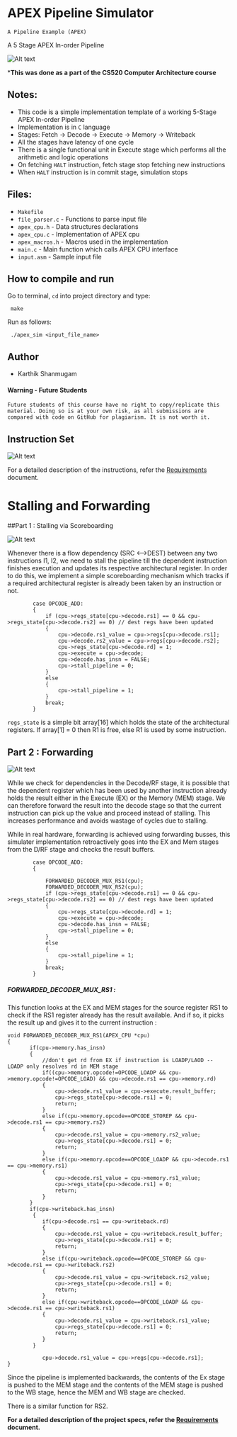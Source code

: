 # APEX Pipeline Simulator 

`A Pipeline Example (APEX)`

A 5 Stage APEX In-order Pipeline

![Alt text](Readme_imgs/image-2.png)

***This was done as a part of the CS520 Computer Architecture course**
## Notes:

 - This code is a simple implementation template of a working 5-Stage APEX In-order Pipeline
 - Implementation is in `C` language
 - Stages: Fetch -> Decode -> Execute -> Memory -> Writeback
 - All the stages have latency of one cycle
 - There is a single functional unit in Execute stage which performs all the arithmetic and logic operations
 - On fetching `HALT` instruction, fetch stage stop fetching new instructions
 - When `HALT` instruction is in commit stage, simulation stops

## Files:

 - `Makefile`
 - `file_parser.c` - Functions to parse input file
 - `apex_cpu.h` - Data structures declarations
 - `apex_cpu.c` - Implementation of APEX cpu
 - `apex_macros.h` - Macros used in the implementation
 - `main.c` - Main function which calls APEX CPU interface
 - `input.asm` - Sample input file

## How to compile and run

 Go to terminal, `cd` into project directory and type:
```
 make
```
 Run as follows:
```
 ./apex_sim <input_file_name>
```

## Author

 - Karthik Shanmugam

#### Warning - Future Students

`
Future students of this course have no right to copy/replicate this material. Doing so is at your own risk, as all submissions are compared with code on GitHub for plagiarism. It is not worth it.  
`
## Instruction Set

![Alt text](Readme_imgs/image.png)

For a detailed description of the instructions, refer the [Requirements](/520F23Project1.pdf) document. 
# Stalling and Forwarding

##Part 1 : Stalling via Scoreboarding

![Alt text](Readme_imgs/image-1.png)


Whenever there is a flow dependency (SRC <-->DEST) between any two instructions I1, I2, we need to stall the pipeline till the dependent instruction finishes execution and updates its respective architectural register. In order to do this, we implement a simple scoreboarding mechanism which tracks if a required architectural register is already been taken by an instruction or not. 


```
        case OPCODE_ADD:
        {
            if (cpu->regs_state[cpu->decode.rs1] == 0 && cpu->regs_state[cpu->decode.rs2] == 0) // dest regs have been updated
            {
                cpu->decode.rs1_value = cpu->regs[cpu->decode.rs1];
                cpu->decode.rs2_value = cpu->regs[cpu->decode.rs2];
                cpu->regs_state[cpu->decode.rd] = 1;
                cpu->execute = cpu->decode;
                cpu->decode.has_insn = FALSE;
                cpu->stall_pipeline = 0;
            }
            else
            {
                cpu->stall_pipeline = 1;
            }
            break;
        }

```

`regs_state` is a simple bit array[16] which holds the state of the architectural registers. If array[1] = 0 then R1 is free, else R1 is used by some instruction. 

## Part 2 : Forwarding
![Alt text](Readme_imgs/image-3.png)

While we check for dependencies in the Decode/RF stage, it is possible that the dependent register which has been used by another instruction already holds the result either in the Execute (EX) or the Memory (MEM) stage. We can therefore forward the result into the decode stage so that the current instruction can pick up the value and proceed instead of stalling. This increases performance and avoids wastage of cycles due to stalling. 

While in real hardware, forwarding is achieved using forwarding busses, this simulater implementation retroactively goes into the EX and Mem stages from the D/RF stage and checks the result buffers.


```
        case OPCODE_ADD:
        {

            FORWARDED_DECODER_MUX_RS1(cpu);
            FORWARDED_DECODER_MUX_RS2(cpu); 
            if (cpu->regs_state[cpu->decode.rs1] == 0 && cpu->regs_state[cpu->decode.rs2] == 0) // dest regs have been updated
            {
                cpu->regs_state[cpu->decode.rd] = 1;
                cpu->execute = cpu->decode;
                cpu->decode.has_insn = FALSE;
                cpu->stall_pipeline = 0;
            }
            else
            {
                cpu->stall_pipeline = 1;
            }
            break;
        }
```
##### FORWARDED_DECODER_MUX_RS1 : 
 This function looks at the EX and MEM stages for the source register RS1 to check if the RS1 register already has the result available. And if so, it picks the result up and gives it to the current instruction : 

 ```
 void FORWARDED_DECODER_MUX_RS1(APEX_CPU *cpu)
{
        if(cpu->memory.has_insn)
        {   
            //don't get rd from EX if instruction is LOADP/LAOD -- LOADP only resolves rd in MEM stage
            if((cpu->memory.opcode!=OPCODE_LOADP && cpu->memory.opcode!=OPCODE_LOAD) && cpu->decode.rs1 == cpu->memory.rd)
            {
                cpu->decode.rs1_value = cpu->execute.result_buffer; 
                cpu->regs_state[cpu->decode.rs1] = 0; 
                return;
            }
            else if(cpu->memory.opcode==OPCODE_STOREP && cpu->decode.rs1 == cpu->memory.rs2)
            {
                cpu->decode.rs1_value = cpu->memory.rs2_value; 
                cpu->regs_state[cpu->decode.rs1] = 0; 
                return;
            }
            else if(cpu->memory.opcode==OPCODE_LOADP && cpu->decode.rs1 == cpu->memory.rs1)
            {
                cpu->decode.rs1_value = cpu->memory.rs1_value; 
                cpu->regs_state[cpu->decode.rs1] = 0; 
                return;
            }
        }
        if(cpu->writeback.has_insn)
         {
            if(cpu->decode.rs1 == cpu->writeback.rd)
            {
                cpu->decode.rs1_value = cpu->writeback.result_buffer; 
                cpu->regs_state[cpu->decode.rs1] = 0; 
                return;
            }
            else if(cpu->writeback.opcode==OPCODE_STOREP && cpu->decode.rs1 == cpu->writeback.rs2)
            {
                cpu->decode.rs1_value = cpu->writeback.rs2_value; 
                cpu->regs_state[cpu->decode.rs1] = 0; 
                return;
            }
            else if(cpu->writeback.opcode==OPCODE_LOADP && cpu->decode.rs1 == cpu->writeback.rs1)
            {
                cpu->decode.rs1_value = cpu->writeback.rs1_value; 
                cpu->regs_state[cpu->decode.rs1] = 0; 
                return; 
            }
         }

            cpu->decode.rs1_value = cpu->regs[cpu->decode.rs1];
}
 ```

 Since the pipeline is implemented backwards, the contents of the Ex stage is pushed to the MEM stage and the contents of the MEM stage is pushed to the WB stage, hence the MEM and WB stage are checked. 

 There is a similar function for RS2.


**For a detailed description of the project specs, refer the [Requirements](/520F23Project1.pdf) document.**